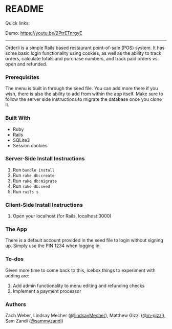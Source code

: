 # README

Quick links:

Demo: https://youtu.be/2PtrETnrgyE

__________________________________________

Orderli is a simple Rails based restaurant point-of-sale (POS) system.  It has some basic login functionality using cookies, as well as the ability to track orders, calculate totals and purchase numbers, and track paid orders vs. open and refunded.

### Prerequisites

The menu is built in through the seed file. You can add more there if you wish, there is also the ability to add from within the app itself. Make sure to follow the server side instructions to migrate the database once you clone it.

### Built With
* Ruby
* Rails
* SQLite3
* Session cookies

### Server-Side Install Instructions
1. Run ```bundle install```
2. Run ```rake db:create```
3. Run ```rake db:migrate```
4. Run ```rake db:seed```
5. Run ```rails s```
### Client-Side Install Instructions
1. Open your localhost (for Rails, localhost:3000)

### The App

There is a default account provided in the seed file to login without signing up.  Simply use the PIN 1234 when logging in.

### To-dos

Given more time to come back to this, icebox things to experiment with adding are:

1. Add admin functionality to menu editing and refunding checks
2. Implement a payment processor

### Authors

Zach Weber, Lindsay Mecher ([@lindsayMecher](https://github.com/lindsayMecher)), Matthew Gizzi ([@m-gizzi](https://github.com/m-gizzi)), Sam Zandi ([@sammyzandi](https://github.com/sammyzanny))
